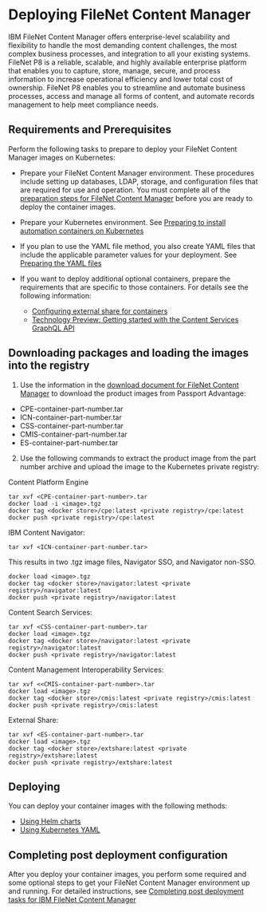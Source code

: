 # Deploying FileNet Content Manager

IBM FileNet Content Manager offers enterprise-level scalability and flexibility to handle the most demanding content challenges, the most complex business processes, and integration to all your existing systems. FileNet P8 is a reliable, scalable, and highly available enterprise platform that enables you to capture, store, manage, secure, and process information to increase operational efficiency and lower total cost of ownership. FileNet P8 enables you to streamline and automate business processes, access and manage all forms of content, and automate records management to help meet compliance needs.

## Requirements and Prerequisites

Perform the following tasks to prepare to deploy your FileNet Content Manager images on Kubernetes:

- Prepare your FileNet Content Manager environment. These procedures include setting up databases, LDAP, storage, and configuration files that are required for use and operation. You must complete all of the [preparation steps for FileNet Content Manager](https://www.ibm.com/support/knowledgecenter/SSNW2F_5.5.0/com.ibm.p8.containers.doc/containers_prepare.htm) before you are ready to deploy the container images. 

- Prepare your Kubernetes environment. See [Preparing to install automation containers on Kubernetes](https://www.ibm.com/support/knowledgecenter/SSNW2F_5.5.0/com.ibm.p8.containers.doc/containers_prepare_env_k8s.htm)

- If you plan to use the YAML file method, you also create YAML files that include the applicable parameter values for your deployment. See [Preparing the YAML files](https://www.ibm.com/support/knowledgecenter/SSNW2F_5.5.0/SSNW2F_5.5.0/com.ibm.p8.containers.doc/containers_k8syaml.htm)

- If you want to deploy additional optional containers, prepare the requirements that are specific to those containers. For details see the following information:
  - [Configuring external share for containers](https://www.ibm.com/support/knowledgecenter/SSNW2F_5.5.0/com.ibm.p8.containers.doc/containers_externalshare.htm)
  - [Technology Preview: Getting started with the Content Services GraphQL API](http://www.ibm.com/support/docview.wss?uid=ibm10883630)

## Downloading packages and loading the images into the registry

1. Use the information in the [download document for FileNet Content Manager](https://www-01.ibm.com/support/docview.wss?uid=swg24044874) to download the product images from Passport Advantage: 

  - CPE-container-part-number.tar
  - ICN-container-part-number.tar
  - CSS-container-part-number.tar
  - CMIS-container-part-number.tar
  - ES-container-part-number.tar


2. Use the following commands to extract the product image from the part number archive and upload the image to the Kubernetes private registry:

Content Platform Engine

   ```
  tar xvf <CPE-container-part-number>.tar
  docker load -i <image>.tgz
  docker tag <docker store>/cpe:latest <private registry>/cpe:latest
  docker push <private registry>/cpe:latest
   ```   

IBM Content Navigator:

   ```
  tar xvf <ICN-container-part-number.tar>
   ```   
   This results in two .tgz image files, Navigator SSO, and Navigator non-SSO.
   
   ```
  docker load <image>.tgz
  docker tag <docker store>/navigator:latest <private registry>/navigator:latest
  docker push <private registry>/navigator:latest
   ```   

Content Search Services:

   ```
  tar xvf <CSS-container-part-number>.tar
  docker load <image>.tgz
  docker tag <docker store>/navigator:latest <private registry>/navigator:latest
  docker push <private registry>/navigator:latest
   ```    	
    

Content Management Interoperability Services:

   ```
  tar xvf <<CMIS-container-part-number>.tar
  docker load <image>.tgz
  docker tag <docker store>/cmis:latest <private registry>/cmis:latest
  docker push <private registry>/cmis:latest
   ```

External Share:

   ```
  tar xvf <ES-container-part-number>.tar
  docker load <image>.tgz
  docker tag <docker store>/extshare:latest <private registry>/extshare:latest
  docker push <private registry>/extshare:latest
   ```


## Deploying

You can deploy your container images with the following methods:

- [Using Helm charts](helm-charts/README.md)
- [Using Kubernetes YAML](k8s-yaml/README.md)

## Completing post deployment configuration

After you deploy your container images, you perform some required and some optional steps to get your FileNet Content Manager environment up and running. For detailed instructions, see [Completing post deployment tasks for IBM FileNet Content Manager](https://www.ibm.com/support/knowledgecenter/SSNW2F_5.5.0/com.ibm.p8.containers.doc/containers_postdeploy.htm)

